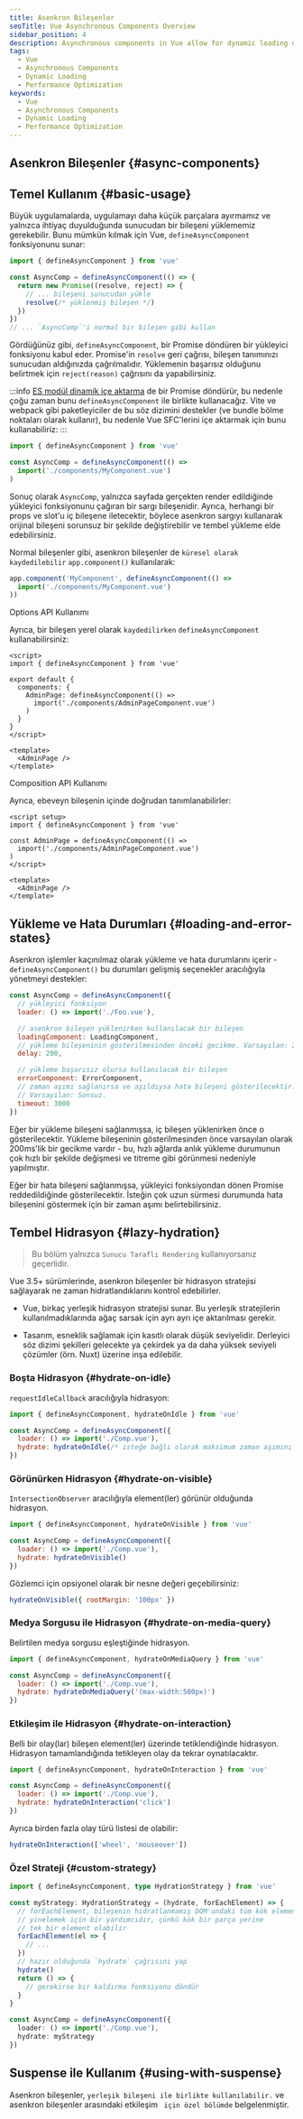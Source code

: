 ```yaml
---
title: Asenkron Bileşenler
seoTitle: Vue Asynchronous Components Overview
sidebar_position: 4
description: Asynchronous components in Vue allow for dynamic loading of components only when needed, optimizing performance and user experience. This guide covers their basic usage, error handling, and hydration strategies.
tags: 
  - Vue
  - Asynchronous Components
  - Dynamic Loading
  - Performance Optimization
keywords: 
  - Vue
  - Asynchronous Components
  - Dynamic Loading
  - Performance Optimization
---
```

## Asenkron Bileşenler {#async-components}

## Temel Kullanım {#basic-usage}

Büyük uygulamalarda, uygulamayı daha küçük parçalara ayırmamız ve yalnızca ihtiyaç duyulduğunda sunucudan bir bileşeni yüklememiz gerekebilir. Bunu mümkün kılmak için Vue, `defineAsyncComponent` fonksiyonunu sunar:

```js
import { defineAsyncComponent } from 'vue'

const AsyncComp = defineAsyncComponent(() => {
  return new Promise((resolve, reject) => {
    // ... bileşeni sunucudan yükle
    resolve(/* yüklenmiş bileşen */)
  })
})
// ... `AsyncComp`'i normal bir bileşen gibi kullan
```

Gördüğünüz gibi, `defineAsyncComponent`, bir Promise döndüren bir yükleyici fonksiyonu kabul eder. Promise'in `resolve` geri çağrısı, bileşen tanımınızı sunucudan aldığınızda çağrılmalıdır. Yüklemenin başarısız olduğunu belirtmek için `reject(reason)` çağrısını da yapabilirsiniz.

:::info
[ES modül dinamik içe aktarma](https://developer.mozilla.org/en-US/docs/Web/JavaScript/Reference/Operators/import) de bir Promise döndürür, bu nedenle çoğu zaman bunu `defineAsyncComponent` ile birlikte kullanacağız. Vite ve webpack gibi paketleyiciler de bu söz dizimini destekler (ve bundle bölme noktaları olarak kullanır), bu nedenle Vue SFC'lerini içe aktarmak için bunu kullanabiliriz:
:::

```js
import { defineAsyncComponent } from 'vue'

const AsyncComp = defineAsyncComponent(() =>
  import('./components/MyComponent.vue')
)
```

Sonuç olarak `AsyncComp`, yalnızca sayfada gerçekten render edildiğinde yükleyici fonksiyonunu çağıran bir sargı bileşenidir. Ayrıca, herhangi bir props ve slot'u iç bileşene iletecektir, böylece asenkron sargıyı kullanarak orijinal bileşeni sorunsuz bir şekilde değiştirebilir ve tembel yükleme elde edebilirsiniz.

Normal bileşenler gibi, asenkron bileşenler de `küresel olarak kaydedilebilir` `app.component()` kullanılarak:

```js
app.component('MyComponent', defineAsyncComponent(() =>
  import('./components/MyComponent.vue')
))
```


Options API Kullanımı

Ayrıca, bir bileşen yerel olarak `kaydedilirken` `defineAsyncComponent` kullanabilirsiniz:

```vue
<script>
import { defineAsyncComponent } from 'vue'

export default {
  components: {
    AdminPage: defineAsyncComponent(() =>
      import('./components/AdminPageComponent.vue')
    )
  }
}
</script>

<template>
  <AdminPage />
</template>
```




Composition API Kullanımı

Ayrıca, ebeveyn bileşenin içinde doğrudan tanımlanabilirler:

```vue
<script setup>
import { defineAsyncComponent } from 'vue'

const AdminPage = defineAsyncComponent(() =>
  import('./components/AdminPageComponent.vue')
)
</script>

<template>
  <AdminPage />
</template>
```



## Yükleme ve Hata Durumları {#loading-and-error-states}

Asenkron işlemler kaçınılmaz olarak yükleme ve hata durumlarını içerir - `defineAsyncComponent()` bu durumları gelişmiş seçenekler aracılığıyla yönetmeyi destekler:

```js
const AsyncComp = defineAsyncComponent({
  // yükleyici fonksiyon
  loader: () => import('./Foo.vue'),

  // asenkron bileşen yüklenirken kullanılacak bir bileşen
  loadingComponent: LoadingComponent,
  // yükleme bileşeninin gösterilmesinden önceki gecikme. Varsayılan: 200ms.
  delay: 200,

  // yükleme başarısız olursa kullanılacak bir bileşen
  errorComponent: ErrorComponent,
  // zaman aşımı sağlanırsa ve aşıldıysa hata bileşeni gösterilecektir.
  // Varsayılan: Sonsuz.
  timeout: 3000
})
```

Eğer bir yükleme bileşeni sağlanmışsa, iç bileşen yüklenirken önce o gösterilecektir. Yükleme bileşeninin gösterilmesinden önce varsayılan olarak 200ms'lik bir gecikme vardır - bu, hızlı ağlarda anlık yükleme durumunun çok hızlı bir şekilde değişmesi ve titreme gibi görünmesi nedeniyle yapılmıştır.

Eğer bir hata bileşeni sağlanmışsa, yükleyici fonksiyondan dönen Promise reddedildiğinde gösterilecektir. İsteğin çok uzun sürmesi durumunda hata bileşenini göstermek için bir zaman aşımı belirtebilirsiniz.

## Tembel Hidrasyon  {#lazy-hydration}

> Bu bölüm yalnızca `Sunucu Taraflı Rendering` kullanıyorsanız geçerlidir.

Vue 3.5+ sürümlerinde, asenkron bileşenler bir hidrasyon stratejisi sağlayarak ne zaman hidratlandıklarını kontrol edebilirler.

- Vue, birkaç yerleşik hidrasyon stratejisi sunar. Bu yerleşik stratejilerin kullanılmadıklarında ağaç sarsak için ayrı ayrı içe aktarılması gerekir.

- Tasarım, esneklik sağlamak için kasıtlı olarak düşük seviyelidir. Derleyici söz dizimi şekilleri gelecekte ya çekirdek ya da daha yüksek seviyeli çözümler (örn. Nuxt) üzerine inşa edilebilir.

### Boşta Hidrasyon {#hydrate-on-idle}

`requestIdleCallback` aracılığıyla hidrasyon:

```js
import { defineAsyncComponent, hydrateOnIdle } from 'vue'

const AsyncComp = defineAsyncComponent({
  loader: () => import('./Comp.vue'),
  hydrate: hydrateOnIdle(/* isteğe bağlı olarak maksimum zaman aşımını geçebilirsiniz */)
})
```

### Görünürken Hidrasyon {#hydrate-on-visible}

`IntersectionObserver` aracılığıyla element(ler) görünür olduğunda hidrasyon.

```js
import { defineAsyncComponent, hydrateOnVisible } from 'vue'

const AsyncComp = defineAsyncComponent({
  loader: () => import('./Comp.vue'),
  hydrate: hydrateOnVisible()
})
```

Gözlemci için opsiyonel olarak bir nesne değeri geçebilirsiniz:

```js
hydrateOnVisible({ rootMargin: '100px' })
```

### Medya Sorgusu ile Hidrasyon {#hydrate-on-media-query}

Belirtilen medya sorgusu eşleştiğinde hidrasyon.

```js
import { defineAsyncComponent, hydrateOnMediaQuery } from 'vue'

const AsyncComp = defineAsyncComponent({
  loader: () => import('./Comp.vue'),
  hydrate: hydrateOnMediaQuery('(max-width:500px)')
})
```

### Etkileşim ile Hidrasyon {#hydrate-on-interaction}

Belli bir olay(lar) bileşen element(ler) üzerinde tetiklendiğinde hidrasyon. Hidrasyon tamamlandığında tetikleyen olay da tekrar oynatılacaktır.

```js
import { defineAsyncComponent, hydrateOnInteraction } from 'vue'

const AsyncComp = defineAsyncComponent({
  loader: () => import('./Comp.vue'),
  hydrate: hydrateOnInteraction('click')
})
```

Ayrıca birden fazla olay türü listesi de olabilir:

```js
hydrateOnInteraction(['wheel', 'mouseover'])
```

### Özel Strateji {#custom-strategy}

```ts
import { defineAsyncComponent, type HydrationStrategy } from 'vue'

const myStrategy: HydrationStrategy = (hydrate, forEachElement) => {
  // forEachElement, bileşenin hidratlanmamış DOM'undaki tüm kök elementleri
  // yinelemek için bir yardımcıdır, çünkü kök bir parça yerine
  // tek bir element olabilir
  forEachElement(el => {
    // ...
  })
  // hazır olduğunda `hydrate` çağrısını yap
  hydrate()
  return () => {
    // gerekirse bir kaldırma fonksiyonu döndür
  }
}

const AsyncComp = defineAsyncComponent({
  loader: () => import('./Comp.vue'),
  hydrate: myStrategy
})
```

## Suspense ile Kullanım {#using-with-suspense}

Asenkron bileşenler, `` yerleşik bileşeni ile birlikte kullanılabilir. `` ve asenkron bileşenler arasındaki etkileşim ` için özel bölümde` belgelenmiştir.